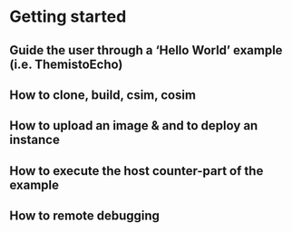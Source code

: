 # Getting started

## Guide the user through a ‘Hello World’ example (i.e. ThemistoEcho)

## How to clone, build, csim, cosim

## How to upload an image & and to deploy an instance

## How to execute the host counter-part of the example

## How to remote debugging